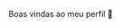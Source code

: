 Boas vindas ao meu perfil 💜

<!--
**UnseelieQueen316/UnseelieQueen316** is a ✨ _special_ ✨ repository because its `README.md` (this file) appears on your GitHub profile.

Meu nome é Rebeca Gomes

- 🖱️ Estou estudando na [Alura] (https://www.alura.com.br/)
- 📑 Estou me desenvolvendo na linguagem JavaScript
- 🤔 Utilizo esse espaço para minha organização e compartilhamento dos meu projetos desenvolvidos
- 📫 Você pode entrar em contato comigo

00001132157043@sp.al.educacao.sp.gov.br

![Gif Buzzfeed](https://www.buzzfeed.com/kaileyhansen/these-13-tv-shows-lasted-about-6-seasons-too-long)

-->
